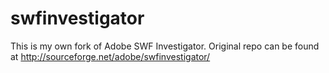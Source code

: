 swfinvestigator
===============

This is my own fork of Adobe SWF Investigator. Original repo can be found at http://sourceforge.net/adobe/swfinvestigator/
